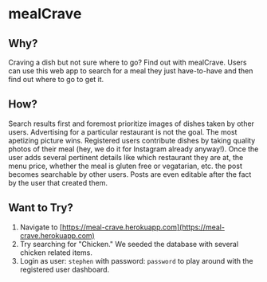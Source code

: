# mealCrave

## Why?
Craving a dish but not sure where to go?  Find out with mealCrave.  Users can use this web app to search for a meal they just have-to-have and then find out where to go to get it.

## How?
Search results first and foremost prioritize images of dishes taken by other users.  Advertising for a particular restaurant is not the goal. The most apetizing picture wins.  Registered users contribute dishes by taking quality photos of their meal (hey, we do it for Instagram already anyway!).  Once the user adds several pertinent details like which restaurant they are at, the menu price, whether the meal is gluten free or vegatarian, etc.  the post becomes searchable by other users.  Posts are even editable after the fact by the user that created them.

## Want to Try?
1. Navigate to [https://meal-crave.herokuapp.com](https://meal-crave.herokuapp.com)
2. Try searching for "Chicken."  We seeded the database with several chicken related items.
3. Login as user: `stephen` with password: `password` to play around with the registered user dashboard.  
